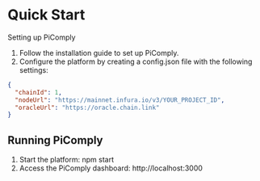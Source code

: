 # Quick Start

Setting up PiComply

1. Follow the installation guide to set up PiComply.
2. Configure the platform by creating a config.json file with the following settings:

```json
{
  "chainId": 1,
  "nodeUrl": "https://mainnet.infura.io/v3/YOUR_PROJECT_ID",
  "oracleUrl": "https://oracle.chain.link"
}
```
## Running PiComply

1. Start the platform: npm start
2. Access the PiComply dashboard: http://localhost:3000
